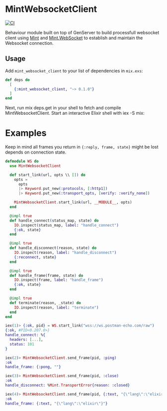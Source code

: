 # MintWebsocketClient

[![CI](https://github.com/vshev4enko/mint_websocket_client/actions/workflows/ci.yml/badge.svg)](https://github.com/vshev4enko/mint_websocket_client/actions/workflows/ci.yml)

Behaviour module built on top of GenServer to build processfull websocket client
using [Mint](https://hex.pm/packages/mint) and [Mint.WebSocket](https://hex.pm/packages/mint_web_socket)
to establish and maintain the Websocket connection.

## Usage

Add `mint_websocket_client` to your list of dependencies in `mix.exs`:

```elixir
def deps do
  [
    {:mint_websocket_client, "~> 0.1.0"}
  ]
end
```

Next, run mix deps.get in your shell to fetch and compile MintWebsocketClient. Start an interactive Elixir shell with iex -S mix:

# Examples

Keep in mind all frames you return in `{:reply, frame, state}` might be lost depends on connection state.

```elixir
defmodule WS do
  use MintWebsocketClient

  def start_link(url, opts \\ []) do
    opts =
      opts
      |> Keyword.put_new(:protocols, [:http1])
      |> Keyword.put_new(:transport_opts, [verify: :verify_none])

    MintWebsocketClient.start_link(url, __MODULE__, opts)
  end

  @impl true
  def handle_connect(status_map, state) do
    IO.inspect(status_map, label: "handle_connect")
    {:ok, state}
  end

  @impl true
  def handle_disconnect(reason, state) do
    IO.inspect(reason, label: "handle_disconnect")
    {:reconnect, state}
  end

  @impl true
  def handle_frame(frame, state) do
    IO.inspect(frame, label: "handle_frame")
    {:ok, state}
  end

  @impl true
  def terminate(reason, _state) do
    IO.inspect(reason, label: "terminate")
  end
end

iex(1)> {:ok, pid} = WS.start_link("wss://ws.postman-echo.com/raw")
{:ok, #PID<0.207.0>}
handle_connect: %{
  headers: [...],
  status: 101
}

iex(2)> MintWebsocketClient.send_frame(pid, :ping)
:ok
handle_frame: {:pong, ""}

iex(3)> MintWebsocketClient.send_frame(pid, :close)
:ok
handle_disconnect: %Mint.TransportError{reason: :closed}

iex(4)> MintWebsocketClient.send_frame(pid, {:text, "{\"lang\":\"elixir\"}"})
:ok
handle_frame: {:text, "{\"lang\":\"elixir\"}"}
```
